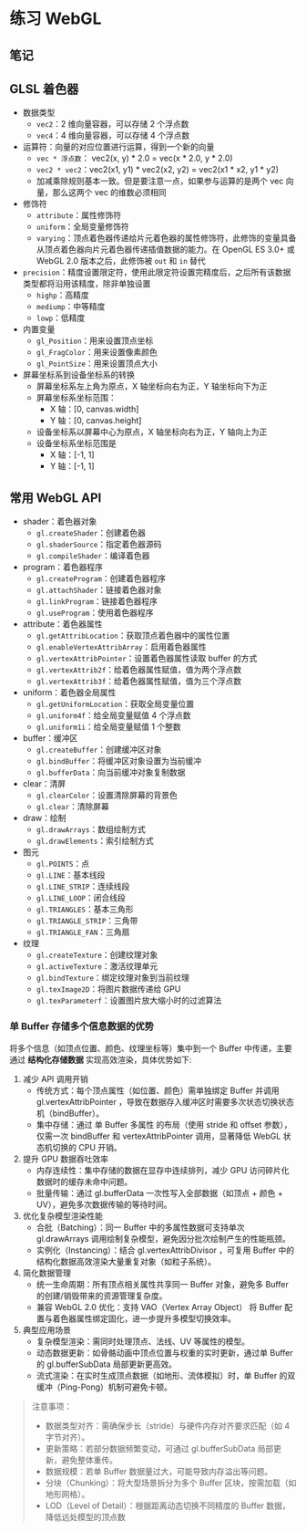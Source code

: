 # 练习 WebGL

## 笔记

## GLSL 着色器

- 数据类型
  - `vec2`：2 维向量容器，可以存储 2 个浮点数
  - `vec4`：4 维向量容器，可以存储 4 个浮点数
- 运算符：向量的对应位置进行运算，得到一个新的向量
  - `vec * 浮点数`： vec2(x, y) \* 2.0 = vec(x \* 2.0, y \* 2.0)
  - `vec2 * vec2`：vec2(x1, y1) \* vec2(x2, y2) = vec2(x1 \* x2, y1 \* y2)
  - 加减乘除规则基本一致。但是要注意一点，如果参与运算的是两个 vec 向量，那么这两个 vec 的维数必须相同
- 修饰符
  - `attribute`：属性修饰符
  - `uniform`：全局变量修饰符
  - `varying`：顶点着色器传递给片元着色器的属性修饰符，此修饰的变量具备从顶点着色器向片元着色器传递插值数据的能力。在 OpenGL ES 3.0+ 或 WebGL 2.0 版本之后，此修饰被 `out` 和 `in` 替代
- `precision`：精度设置限定符，使用此限定符设置完精度后，之后所有该数据类型都将沿用该精度，除非单独设置
  - `highp`：高精度
  - `mediump`：中等精度
  - `lowp`：低精度
- 内置变量
  - `gl_Position`：用来设置顶点坐标
  - `gl_FragColor`：用来设置像素颜色
  - `gl_PointSize`：用来设置顶点大小
- 屏幕坐标系到设备坐标系的转换
  - 屏幕坐标系左上角为原点，X 轴坐标向右为正，Y 轴坐标向下为正
  - 屏幕坐标系坐标范围：
    - X 轴：[0, canvas.width]
    - Y 轴：[0, canvas.height]
  - 设备坐标系以屏幕中心为原点，X 轴坐标向右为正，Y 轴向上为正
  - 设备坐标系坐标范围是
    - X 轴：[-1, 1]
    - Y 轴：[-1, 1]

## 常用 WebGL API

- shader：着色器对象
  - `gl.createShader`：创建着色器
  - `gl.shaderSource`：指定着色器源码
  - `gl.compileShader`：编译着色器
- program：着色器程序
  - `gl.createProgram`：创建着色器程序
  - `gl.attachShader`：链接着色器对象
  - `gl.linkProgram`：链接着色器程序
  - `gl.useProgram`：使用着色器程序
- attribute：着色器属性
  - `gl.getAttribLocation`：获取顶点着色器中的属性位置
  - `gl.enableVertexAttribArray`：启用着色器属性
  - `gl.vertexAttribPointer`：设置着色器属性读取 buffer 的方式
  - `gl.vertexAttrib2f`：给着色器属性赋值，值为两个浮点数
  - `gl.vertexAttrib3f`：给着色器属性赋值，值为三个浮点数
- uniform：着色器全局属性
  - `gl.getUniformLocation`：获取全局变量位置
  - `gl.uniform4f`：给全局变量赋值 4 个浮点数
  - `gl.uniform1i`：给全局变量赋值 1 个整数
- buffer：缓冲区
  - `gl.createBuffer`：创建缓冲区对象
  - `gl.bindBuffer`：将缓冲区对象设置为当前缓冲
  - `gl.bufferData`：向当前缓冲对象复制数据
- clear：清屏
  - `gl.clearColor`：设置清除屏幕的背景色
  - `gl.clear`：清除屏幕
- draw：绘制
  - `gl.drawArrays`：数组绘制方式
  - `gl.drawElements`：索引绘制方式
- 图元
  - `gl.POINTS`：点
  - `gl.LINE`：基本线段
  - `gl.LINE_STRIP`：连续线段
  - `gl.LINE_LOOP`：闭合线段
  - `gl.TRIANGLES`：基本三角形
  - `gl.TRIANGLE_STRIP`：三角带
  - `gl.TRIANGLE_FAN`：三角扇
- 纹理
  - `gl.createTexture`：创建纹理对象
  - `gl.activeTexture`：激活纹理单元
  - `gl.bindTexture`：绑定纹理对象到当前纹理
  - `gl.texImage2D`：将图片数据传递给 GPU
  - `gl.texParameterf`：设置图片放大缩小时的过滤算法

### 单 Buffer 存储多个信息数据的优势

将多个信息（如顶点位置、颜色、纹理坐标等）集中到一个 Buffer 中传递，主要通过 **结构化存储数据** 实现高效渲染，具体优势如下:

1. 减少 API 调用开销
   - 传统方式：每个顶点属性（如位置、颜色）需单独绑定 Buffer 并调用 gl.vertexAttribPointer ，导致在数据存入缓冲区时需要多次状态切换状态机（bindBuffer）。
   - 集中存储：通过 单 Buffer 多属性 的布局（使用 stride 和 offset 参数），仅需一次 bindBuffer 和 vertexAttribPointer 调用，显著降低 WebGL 状态机切换的 CPU 开销。
2. 提升 GPU 数据吞吐效率
   - 内存连续性：集中存储的数据在显存中连续排列，减少 GPU 访问碎片化数据时的缓存未命中问题。
   - 批量传输：通过 gl.bufferData 一次性写入全部数据（如顶点 + 颜色 + UV），避免多次数据传输的等待时间。
3. 优化复杂模型渲染性能
   - 合批（Batching）：同一 Buffer 中的多属性数据可支持单次 gl.drawArrays 调用绘制复杂模型，避免因分批次绘制产生的性能瓶颈。
   - 实例化（Instancing）：结合 gl.vertexAttribDivisor ，可复用 Buffer 中的结构化数据高效渲染大量重复对象（如粒子系统）。
4. 简化数据管理
   - 统一生命周期：所有顶点相关属性共享同一 Buffer 对象，避免多 Buffer 的创建/销毁带来的资源管理复杂度。
   - 兼容 WebGL 2.0 优化：支持 VAO（Vertex Array Object） 将 Buffer 配置与着色器属性绑定固化，进一步提升多模型切换效率。
5. 典型应用场景
   - 复杂模型渲染：需同时处理顶点、法线、UV 等属性的模型。
   - 动态数据更新：如骨骼动画中顶点位置与权重的实时更新，通过单 Buffer 的 gl.bufferSubData 局部更新更高效。
   - 流式渲染：在实时生成顶点数据（如地形、流体模拟）时，单 Buffer 的双缓冲（Ping-Pong）机制可避免卡顿。

> 注意事项：
>
> - 数据类型对齐：需确保步长（stride）与硬件内存对齐要求匹配（如 4 字节对齐）。
> - 更新策略：若部分数据频繁变动，可通过 gl.bufferSubData 局部更新，避免整体重传。
> - 数据规模：若单 Buffer 数据量过大，可能导致内存溢出等问题。
> - 分块（Chunking）：将大型场景拆分为多个 Buffer 区块，按需加载（如地形网格）。
> - LOD（Level of Detail）：根据距离动态切换不同精度的 Buffer 数据，降低远处模型的顶点数

